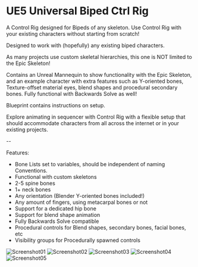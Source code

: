 # UE5 Universal Biped Ctrl Rig
 
A Control Rig designed for Bipeds of any skeleton. Use Control Rig with your existing characters without starting from scratch!


Designed to work with (hopefully) any existing biped characters.

As many projects use custom skeletal hierarchies, this one is NOT limited to the Epic Skeleton!

Contains an Unreal Mannequin to show functionality with the Epic Skeleton, and an example character with extra features such as Y-oriented bones, Texture-offset material eyes, blend shapes and procedural secondary bones. Fully functional with Backwards Solve as well!

Blueprint contains instructions on setup.

Explore animating in sequencer with Control Rig with a flexible setup that should accommodate characters from all across the internet or in your existing projects.

--

Features:

- Bone Lists set to variables, should be independent of naming Conventions.
- Functional with custom skeletons
- 2-5 spine bones
- 1+ neck bones
- Any orientation (Blender Y-oriented bones included!)
- Any amount of fingers, using metacarpal bones or not
- Support for a dedicated hip bone
- Support for blend shape animation
- Fully Backwards Solve compatible
- Procedural controls for Blend shapes, secondary bones, facial bones, etc
- Visibility groups for Procedurally spawned controls

![Screenshot01](https://github.com/Kuuribro/UE5-Uni-Biped-Control-Rig/assets/63763953/c1da4f05-bb92-4cfa-a7ff-2139d65bf3a4)
![Screenshot02](https://github.com/Kuuribro/UE5-Uni-Biped-Control-Rig/assets/63763953/87701c05-6edc-4f62-b55c-304ac7d2d0be)
![Screenshot03](https://github.com/Kuuribro/UE5-Uni-Biped-Control-Rig/assets/63763953/ecd80be9-96a6-4a8a-a93b-feee70a9bad3)
![Screenshot04](https://github.com/Kuuribro/UE5-Uni-Biped-Control-Rig/assets/63763953/7f799b97-687f-41da-9067-705629237e90)
![Screenshot05](https://github.com/Kuuribro/UE5-Uni-Biped-Control-Rig/assets/63763953/bd276b79-0526-4bac-b1fe-1336a7c54301)
